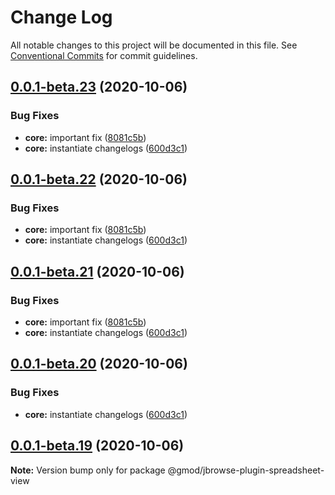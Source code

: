 # Change Log

All notable changes to this project will be documented in this file.
See [Conventional Commits](https://conventionalcommits.org) for commit guidelines.

## [0.0.1-beta.23](https://github.com/GMOD/jbrowse-components/compare/@gmod/jbrowse-plugin-spreadsheet-view@0.0.1-beta.18...@gmod/jbrowse-plugin-spreadsheet-view@0.0.1-beta.23) (2020-10-06)

### Bug Fixes

- **core:** important fix ([8081c5b](https://github.com/GMOD/jbrowse-components/commit/8081c5b755b0a40df227b5ec7cc884dac78be140))
- **core:** instantiate changelogs ([600d3c1](https://github.com/GMOD/jbrowse-components/commit/600d3c1ae698fd1faa483b7320b67611f7dfdf70))

## [0.0.1-beta.22](https://github.com/GMOD/jbrowse-components/compare/@gmod/jbrowse-plugin-spreadsheet-view@0.0.1-beta.18...@gmod/jbrowse-plugin-spreadsheet-view@0.0.1-beta.22) (2020-10-06)

### Bug Fixes

- **core:** important fix ([8081c5b](https://github.com/GMOD/jbrowse-components/commit/8081c5b755b0a40df227b5ec7cc884dac78be140))
- **core:** instantiate changelogs ([600d3c1](https://github.com/GMOD/jbrowse-components/commit/600d3c1ae698fd1faa483b7320b67611f7dfdf70))

## [0.0.1-beta.21](https://github.com/GMOD/jbrowse-components/compare/@gmod/jbrowse-plugin-spreadsheet-view@0.0.1-beta.18...@gmod/jbrowse-plugin-spreadsheet-view@0.0.1-beta.21) (2020-10-06)

### Bug Fixes

- **core:** important fix ([8081c5b](https://github.com/GMOD/jbrowse-components/commit/8081c5b755b0a40df227b5ec7cc884dac78be140))
- **core:** instantiate changelogs ([600d3c1](https://github.com/GMOD/jbrowse-components/commit/600d3c1ae698fd1faa483b7320b67611f7dfdf70))

## [0.0.1-beta.20](https://github.com/GMOD/jbrowse-components/compare/@gmod/jbrowse-plugin-spreadsheet-view@0.0.1-beta.18...@gmod/jbrowse-plugin-spreadsheet-view@0.0.1-beta.20) (2020-10-06)

### Bug Fixes

- **core:** instantiate changelogs ([600d3c1](https://github.com/GMOD/jbrowse-components/commit/600d3c1ae698fd1faa483b7320b67611f7dfdf70))

## [0.0.1-beta.19](https://github.com/GMOD/jbrowse-components/compare/@gmod/jbrowse-plugin-spreadsheet-view@0.0.1-beta.18...@gmod/jbrowse-plugin-spreadsheet-view@0.0.1-beta.19) (2020-10-06)

**Note:** Version bump only for package @gmod/jbrowse-plugin-spreadsheet-view
